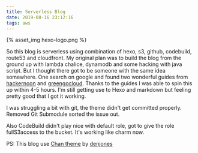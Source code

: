 ```yaml
---
title: Serverless Blog
date: 2019-08-16 23:12:16
tags: aws
---
```


{% asset_img hexo-logo.png %}

So this blog is serverless using combination of hexo, s3, github, codebuild, route53 and cloudfront. My original plan was to build the blog from the ground up with lambda chalice, dynamodb and some hacking with java script. But I thought there got to be someone with the same idea somewhere. One search on google and found two wonderful guides from [hackernoon](https://hackernoon.com/build-a-serverless-production-ready-blog-b1583c0a5ac2) and [greengocloud](https://greengocloud.com/2018/08/28/How-to-Make-a-Fast-and-Cheap-Serverless-Blog/). Thanks to the guides I was able to spin this up within 4-5 hours. I'm still getting use to Hexo and markdown but feeling pretty good that I got it working.

I was struggling a bit with git, the theme didn't get committed properly. Removed Git Submodule sorted the issue out.

Also CodeBuild didn't play nice with default role, got to give the role fullS3access to the bucket. It's working like charm now.

PS: This blog use [Chan theme](https://github.com/denjones/hexo-theme-chan) by [denjones](https://github.com/denjones)
